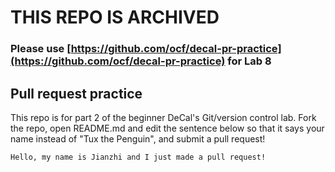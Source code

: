 # THIS REPO IS ARCHIVED
### Please use [https://github.com/ocf/decal-pr-practice](https://github.com/ocf/decal-pr-practice) for Lab 8

## Pull request practice

This repo is for part 2 of the beginner DeCal's Git/version control lab. Fork
the repo, open README.md and edit the sentence below so that it says your name
instead of "Tux the Penguin", and submit a pull request!

```
Hello, my name is Jianzhi and I just made a pull request!
```
